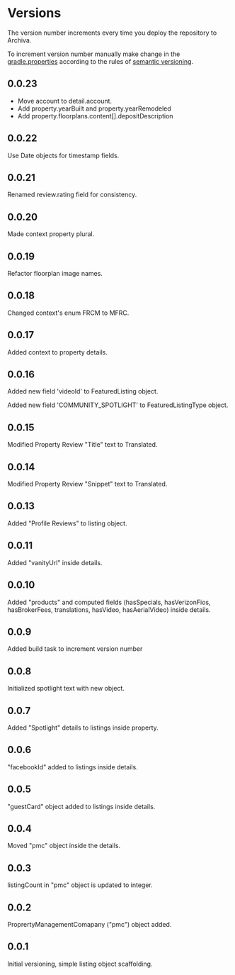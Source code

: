 Versions
========

The version number increments every time you deploy the repository to Archiva.

To increment version number manually make change in the [gradle.properties](gradle.properties) according to the rules of [semantic versioning](http://semver.org/).

0.0.23
------
* Move account to detail.account.
* Add property.yearBuilt and property.yearRemodeled
* Add property.floorplans.content[].depositDescription

0.0.22
------
Use Date objects for timestamp fields.

0.0.21
------
Renamed review.rating field for consistency.

0.0.20
------
Made context property plural.

0.0.19
------
Refactor floorplan image names.

0.0.18
------
Changed context's enum FRCM to MFRC.

0.0.17
------
Added context to property details.

0.0.16
------
Added new field 'videoId' to FeaturedListing object.

Added new field 'COMMUNITY_SPOTLIGHT' to FeaturedListingType object.

0.0.15
------
Modified Property Review "Title" text to Translated.

0.0.14
------
Modified Property Review "Snippet" text to Translated.

0.0.13
------
Added "Profile Reviews" to listing object.

0.0.11
------
Added "vanityUrl" inside details.

0.0.10
------
Added "products" and computed fields (hasSpecials, hasVerizonFios, hasBrokerFees, translations, hasVideo, hasAerialVideo) inside details.

0.0.9
------
Added build task to increment version number

0.0.8
--------
Initialized spotlight text with new object.

0.0.7
-----
Added "Spotlight" details to listings inside property.

0.0.6
-----
"facebookId" added to listings inside details.

0.0.5
-----
"guestCard" object added to listings inside details.

0.0.4
-----
Moved "pmc" object inside the details.

0.0.3
-----
listingCount in "pmc" object is updated to integer.

0.0.2
-----
ProprertyManagementComapany ("pmc") object added.

0.0.1
-----
Initial versioning, simple listing object scaffolding.
